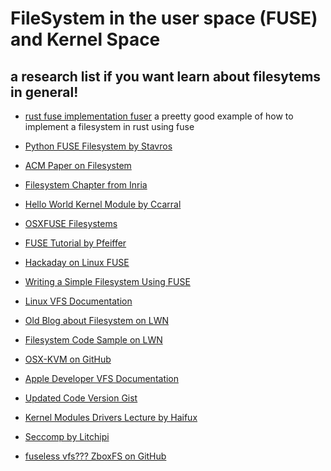 # FileSystem  in the user space (FUSE) and Kernel Space
  ## a  research  list if you want learn about filesytems in general!

- [ rust  fuse  implementation fuser](https://www.stavros.io/posts/python-fuse-filesystem/) <nl>
a preetty good example of how to implement a filesystem in rust using fuse



- [Python FUSE Filesystem by Stavros](https://www.stavros.io/posts/python-fuse-filesystem/)
- [ACM Paper on Filesystem](https://dl.acm.org/doi/pdf/10.1145/3494556)
- [Filesystem Chapter from Inria](https://inria.hal.science/hal-03440824/file/497034_1_En_26_Chapter.pdf)
- [Hello World Kernel Module by Ccarral](https://ccarral.github.io/en/projects/hello_world_kernel_module/)
- [OSXFUSE Filesystems](https://github.com/osxfuse/filesystems/tree/master)
- [FUSE Tutorial by Pfeiffer](https://www.cs.nmsu.edu/~pfeiffer/fuse-tutorial/?source=post_page-----ee8f90fd0a2f--------------------------------)
- [Hackaday on Linux FUSE](https://hackaday.com/2021/08/31/linux-fu-user-space-file-systems-now-for-windows-too/)
- [Writing a Simple Filesystem Using FUSE](https://www.maastaar.net/fuse/linux/filesystem/c/2016/05/21/writing-a-simple-filesystem-using-fuse/)
- [Linux VFS Documentation](https://dri.freedesktop.org/docs/drm/filesystems/vfs.html)
- [Old Blog about Filesystem on LWN](https://lwn.net/Articles/13325/)
- [Filesystem Code Sample on LWN](https://lwn.net/Articles/13379/)
- [OSX-KVM on GitHub](https://github.com/kholia/OSX-KVM)
- [Apple Developer VFS Documentation](https://developer.apple.com/documentation/kernel/vfs)
- [Updated Code Version Gist](https://gist.github.com/RadNi/9d8a074e6264c1664b97b8eee11b1d2a)
- [Kernel Modules Drivers Lecture by Haifux](http://www.haifux.org/lectures/86-sil/kernel-modules-drivers/kernel-modules-drivers.html)
- [Seccomp by Litchipi](https://litchipi.site/post/7320799171169331056)
- [fuseless vfs??? ZboxFS on GitHub](https://github.com/zboxfs/zbox)
